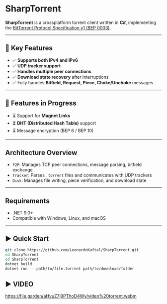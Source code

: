 # SharpTorrent

**SharpTorrent** is a crossplatform torrent client written in **C#**, implementing the [BitTorrent Protocol Specification v1 (BEP 0003)](https://www.bittorrent.org/beps/bep_0003.html).

---

## 📌 Key Features

- ✅ **Supports both IPv4 and IPv6**
- ✅ **UDP tracker support**
- ✅ **Handles multiple peer connections**
- ✅ **Download state recovery** after interruptions
- ✅ Fully handles **Bitfield, Request, Piece, Choke/Unchoke** messages

---

## 🧪 Features in Progress

- ⏳ Support for **Magnet Links**
- ⏳ **DHT (Distributed Hash Table)** support
- ⏳ Message encryption (BEP 6 / BEP 10)

---

## Architecture Overview

- `P2P`: Manages TCP peer connections, message parsing, bitfield exchange
- `Tracker`: Parses `.torrent` files and communicates with UDP trackers
- `Disk`: Manages file writing, piece verification, and download state

---

## Requirements

- .NET 9.0+
- Compatible with Windows, Linux, and macOS

---

## ▶️ Quick Start

```bash
git clone https://github.com/LeonardoKaftal/SharpTorrent.git
cd SharpTorrent
cd SharpTorrent
dotnet build
dotnet run -- path/to/file.torrent path/to/download/folder
```


## ▶️ VIDEO
https://file.garden/aHvuZ7j9PThoD4Wy/video%20torrent.webm
